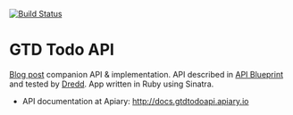 [![Build Status](https://travis-ci.org/zdne/todoapi.png?branch=master)](https://travis-ci.org/zdne/todoapi)

# GTD Todo API
[Blog post]() companion API & implementation. API described in [API Blueprint](http://apiblueprint.org) and tested by [Dredd](https://github.com/apiaryio/dredd). App written in Ruby using Sinatra.

- API documentation at Apiary: <http://docs.gtdtodoapi.apiary.io>
